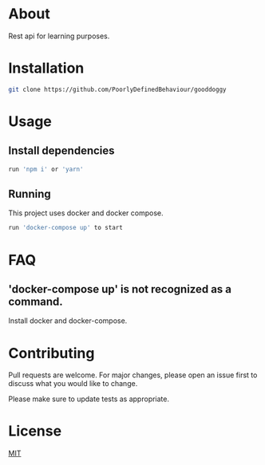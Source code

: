 # About

Rest api for learning purposes.

# Installation

```sh
git clone https://github.com/PoorlyDefinedBehaviour/gooddoggy
```

# Usage

## Install dependencies

```sh
run 'npm i' or 'yarn'
```

## Running

This project uses docker and docker compose.

```sh
run 'docker-compose up' to start
```

# FAQ

## 'docker-compose up' is not recognized as a command.

Install docker and docker-compose.

# Contributing

Pull requests are welcome. For major changes, please open an issue first to discuss what you would like to change.

Please make sure to update tests as appropriate.

# License

[MIT](https://choosealicense.com/licenses/mit/)

